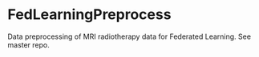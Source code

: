 # FedLearningPreprocess
Data preprocessing of MRI radiotherapy data for Federated Learning.
See master repo. 
